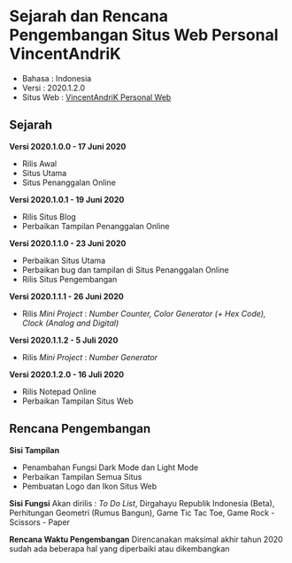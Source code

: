 # Sejarah dan Rencana Pengembangan Situs Web Personal VincentAndriK

- Bahasa : Indonesia
- Versi : 2020.1.2.0
- Situs Web : [VincentAndriK Personal Web](https://www.vincentandrik.id/)

## Sejarah

**Versi 2020.1.0.0 - 17 Juni 2020**
- Rilis Awal
- Situs Utama
- Situs Penanggalan Online

**Versi 2020.1.0.1 - 19 Juni 2020**
- Rilis Situs Blog
- Perbaikan Tampilan Penanggalan Online

**Versi 2020.1.1.0 - 23 Juni 2020**
- Perbaikan Situs Utama
- Perbaikan bug dan tampilan di Situs Penanggalan Online
- Rilis Situs Pengembangan

**Versi 2020.1.1.1 - 26 Juni 2020**
- Rilis _Mini Project_ : _Number Counter, Color Generator (+ Hex Code), Clock (Analog and Digital)_

**Versi 2020.1.1.2 - 5 Juli 2020**
- Rilis _Mini Project_ : _Number Generator_

**Versi 2020.1.2.0 - 16 Juli 2020**
- Rilis Notepad Online
- Perbaikan Tampilan Situs Web

## Rencana Pengembangan

**Sisi Tampilan**
- Penambahan Fungsi Dark Mode dan Light Mode
- Perbaikan Tampilan Semua Situs
- Pembuatan Logo dan Ikon Situs Web

**Sisi Fungsi**
Akan dirilis : _To Do List_, Dirgahayu Republik Indonesia (Beta), Perhitungan Geometri (Rumus Bangun), Game Tic Tac Toe, Game Rock - Scissors - Paper

**Rencana Waktu Pengembangan**
Direncanakan maksimal akhir tahun 2020 sudah ada beberapa hal yang diperbaiki atau dikembangkan
